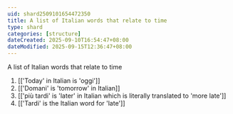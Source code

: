 ```yaml
---
uid: shard2509101654472350
title: A list of Italian words that relate to time
type: shard
categories: [structure]
dateCreated: 2025-09-10T16:54:47+08:00
dateModified: 2025-09-15T12:36:47+08:00
---
```

A list of Italian words that relate to time

1. [['Today' in Italian is 'oggi']]
2. [['Domani' is 'tomorrow' in Italian]]
3. [['più tardi' is 'later' in Italian which is literally translated to 'more late']]
4. [['Tardi' is the Italian word for 'late']]